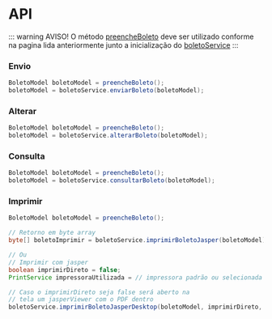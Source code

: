 # API

::: warning AVISO!
O método [preencheBoleto](/boletos/banrisul/preenchimento) deve ser utilizado conforme 
na pagina lida anteriormente junto a inicialização do [boletoService](/boletos/banrisul/configuracoes)
:::

### Envio
```java
BoletoModel boletoModel = preencheBoleto();
boletoModel = boletoService.enviarBoleto(boletoModel);
```

### Alterar
```java
BoletoModel boletoModel = preencheBoleto();
boletoModel = boletoService.alterarBoleto(boletoModel);
```
### Consulta
```java
BoletoModel boletoModel = preencheBoleto();
boletoModel = boletoService.consultarBoleto(boletoModel);
```

### Imprimir
```java
BoletoModel boletoModel = preencheBoleto();

// Retorno em byte array
byte[] boletoImprimir = boletoService.imprimirBoletoJasper(boletoModel);

// Ou
// Imprimir com jasper 
boolean imprimirDireto = false;
PrintService impressoraUtilizada = // impressora padrão ou selecionada

// Caso o imprimirDireto seja false será aberto na 
// tela um jasperViewer com o PDF dentro
boletoService.imprimirBoletoJasperDesktop(boletoModel, imprimirDireto, impressoraPadrao);
```